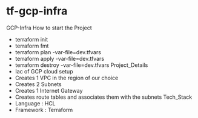 # tf-gcp-infra

GCP-Infra
How to start the Project
- terraform init
- terraform fmt
- terraform plan -var-file=dev.tfvars
- terraform apply -var-file=dev.tfvars
- terraform destroy -var-file=dev.tfvars
Project_Details
- Iac of GCP cloud setup
- Creates 1 VPC in the region of our choice
- Creates 2 Subnets
- Creates 1 Internet Gateway
- Creates route tables and associates them with the subnets
Tech_Stack
- Language : HCL
- Framework : Terraform